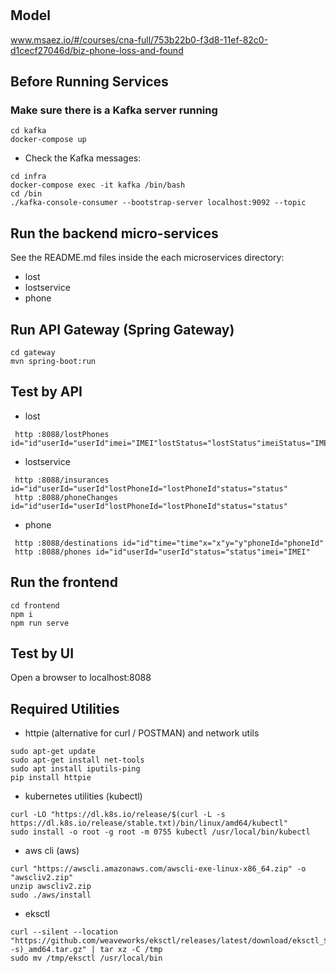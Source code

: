 # 

## Model
www.msaez.io/#/courses/cna-full/753b22b0-f3d8-11ef-82c0-d1cecf27046d/biz-phone-loss-and-found

## Before Running Services
### Make sure there is a Kafka server running
```
cd kafka
docker-compose up
```
- Check the Kafka messages:
```
cd infra
docker-compose exec -it kafka /bin/bash
cd /bin
./kafka-console-consumer --bootstrap-server localhost:9092 --topic
```

## Run the backend micro-services
See the README.md files inside the each microservices directory:

- lost
- lostservice
- phone


## Run API Gateway (Spring Gateway)
```
cd gateway
mvn spring-boot:run
```

## Test by API
- lost
```
 http :8088/lostPhones id="id"userId="userId"imei="IMEI"lostStatus="lostStatus"imeiStatus="IMEIStatus"lockStatus="lockStatus"phoneId="phoneId"
```
- lostservice
```
 http :8088/insurances id="id"userId="userId"lostPhoneId="lostPhoneId"status="status"
 http :8088/phoneChanges id="id"userId="userId"lostPhoneId="lostPhoneId"status="status"
```
- phone
```
 http :8088/destinations id="id"time="time"x="x"y="y"phoneId="phoneId"
 http :8088/phones id="id"userId="userId"status="status"imei="IMEI"
```


## Run the frontend
```
cd frontend
npm i
npm run serve
```

## Test by UI
Open a browser to localhost:8088

## Required Utilities

- httpie (alternative for curl / POSTMAN) and network utils
```
sudo apt-get update
sudo apt-get install net-tools
sudo apt install iputils-ping
pip install httpie
```

- kubernetes utilities (kubectl)
```
curl -LO "https://dl.k8s.io/release/$(curl -L -s https://dl.k8s.io/release/stable.txt)/bin/linux/amd64/kubectl"
sudo install -o root -g root -m 0755 kubectl /usr/local/bin/kubectl
```

- aws cli (aws)
```
curl "https://awscli.amazonaws.com/awscli-exe-linux-x86_64.zip" -o "awscliv2.zip"
unzip awscliv2.zip
sudo ./aws/install
```

- eksctl 
```
curl --silent --location "https://github.com/weaveworks/eksctl/releases/latest/download/eksctl_$(uname -s)_amd64.tar.gz" | tar xz -C /tmp
sudo mv /tmp/eksctl /usr/local/bin
```
